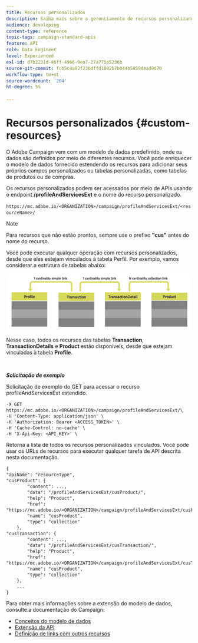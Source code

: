 ```yaml
---
title: Recursos personalizados
description: Saiba mais sobre o gerenciamento de recursos personalizados com APIs/
audience: developing
content-type: reference
topic-tags: campaign-standard-apis
feature: API
role: Data Engineer
level: Experienced
exl-id: d7b2231d-46ff-4966-9ea7-27a775e5236b
source-git-commit: fcb5c4a92f23bdffd1082b7b044b5859dead9d70
workflow-type: tm+mt
source-wordcount: '204'
ht-degree: 5%

---
```


# Recursos personalizados {#custom-resources}

O Adobe Campaign vem com um modelo de dados predefinido, onde os dados são definidos por meio de diferentes recursos. Você pode enriquecer o modelo de dados fornecido estendendo os recursos para adicionar seus próprios campos personalizados ou tabelas personalizadas, como tabelas de produtos ou de compras.

Os recursos personalizados podem ser acessados por meio de APIs usando o endpoint **/profileAndServicesExt** e o nome do recurso personalizado.

`https://mc.adobe.io/<ORGANIZATION>/campaign/profileAndServicesExt/<resourceName>/`

>[!NOTE]
>
>Para recursos que não estão prontos, sempre use o prefixo <b>&quot;cus&quot;</b> antes do nome do recurso.

Você pode executar qualquer operação com recursos personalizados, desde que eles estejam vinculados à tabela Perfil. Por exemplo, vamos considerar a estrutura de tabelas abaixo:

![texto alternativo](assets/cusresources.png)

Nesse caso, todos os recursos das tabelas **Transaction**, **TransactionDetails** e **Product** estão disponíveis, desde que estejam vinculadas à tabela **Profile**.

<br/>

***Solicitação de exemplo***

Solicitação de exemplo do GET para acessar o recurso profileAndServicesExt estendido.

```
-X GET https://mc.adobe.io/<ORGANIZATION>/campaign/profileAndServicesExt/\
-H 'Content-Type: application/json' \
-H 'Authorization: Bearer <ACCESS_TOKEN>' \
-H 'Cache-Control: no-cache' \
-H 'X-Api-Key: <API_KEY>' \
```

Retorna a lista de todos os recursos personalizados vinculados. Você pode usar os URLs de recursos para executar qualquer tarefa de API descrita nesta documentação.

```
{
"apiName": "resourceType",
"cusProduct": {
        "content": ...,
        "data": "/profileAndServicesExt/cusProduct/",
        "help": "Product",
        "href": "https://mc.adobe.io/<ORGANIZATION>/campaign/profileAndServicesExt/cusProduct/metadata",
        "name": "cusProduct",
        "type": "collection"
    },
"cusTransaction": {
        "content": ...,
        "data": "/profileAndServicesExt/cusTransaction/",
        "help": "Product",
        "href": "https://mc.adobe.io/<ORGANIZATION>/campaign/profileAndServicesExt/cusTransaction/metadata",
        "name": "cusProduct",
        "type": "collection"
    },
    ...
}
```

Para obter mais informações sobre a extensão do modelo de dados, consulte a documentação do Campaign:

* [Conceitos do modelo de dados](../../developing/using/data-model-concepts.md)
* [Extensão da API](../../developing/using/about-extending-the-api.md)
* [Definição de links com outros recursos](https://helpx.adobe.com/campaign/standard/developing/using/configuring-the-resource-s-data-structure.html#defining-links-with-other-resources)
